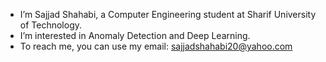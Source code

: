 - I’m Sajjad Shahabi, a Computer Engineering student at Sharif University of Technology.
- I’m interested in Anomaly Detection and Deep Learning.
- To reach me, you can use my email: sajjadshahabi20@yahoo.com

<!---
sajjad2014/sajjad2014 is a ✨ special ✨ repository because its `README.md` (this file) appears on your GitHub profile.
You can click the Preview link to take a look at your changes.
--->
